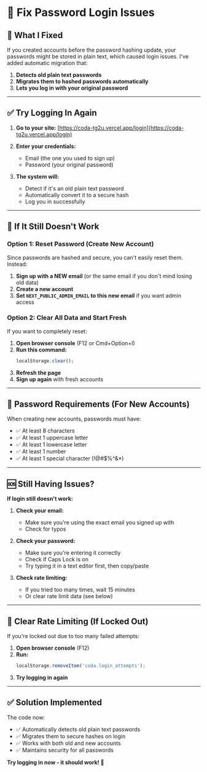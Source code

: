# 🔧 Fix Password Login Issues

## 🎯 What I Fixed

If you created accounts before the password hashing update, your passwords might be stored in plain text, which caused login issues. I've added automatic migration that:

1. **Detects old plain text passwords**
2. **Migrates them to hashed passwords automatically**
3. **Lets you log in with your original password**

---

## ✅ Try Logging In Again

1. **Go to your site:** [https://coda-tg2u.vercel.app/login](https://coda-tg2u.vercel.app/login)

2. **Enter your credentials:**
   - Email (the one you used to sign up)
   - Password (your original password)

3. **The system will:**
   - Detect if it's an old plain text password
   - Automatically convert it to a secure hash
   - Log you in successfully

---

## 🔄 If It Still Doesn't Work

### Option 1: Reset Password (Create New Account)

Since passwords are hashed and secure, you can't easily reset them. Instead:

1. **Sign up with a NEW email** (or the same email if you don't mind losing old data)
2. **Create a new account**
3. **Set `NEXT_PUBLIC_ADMIN_EMAIL` to this new email** if you want admin access

### Option 2: Clear All Data and Start Fresh

If you want to completely reset:

1. **Open browser console** (F12 or Cmd+Option+I)
2. **Run this command:**
   ```javascript
   localStorage.clear();
   ```
3. **Refresh the page**
4. **Sign up again** with fresh accounts

---

## 🔐 Password Requirements (For New Accounts)

When creating new accounts, passwords must have:
- ✅ At least 8 characters
- ✅ At least 1 uppercase letter
- ✅ At least 1 lowercase letter
- ✅ At least 1 number
- ✅ At least 1 special character (!@#$%^&*)

---

## 🆘 Still Having Issues?

**If login still doesn't work:**

1. **Check your email:**
   - Make sure you're using the exact email you signed up with
   - Check for typos

2. **Check your password:**
   - Make sure you're entering it correctly
   - Check if Caps Lock is on
   - Try typing it in a text editor first, then copy/paste

3. **Check rate limiting:**
   - If you tried too many times, wait 15 minutes
   - Or clear rate limit data (see below)

---

## 🔧 Clear Rate Limiting (If Locked Out)

If you're locked out due to too many failed attempts:

1. **Open browser console** (F12)
2. **Run:**
   ```javascript
   localStorage.removeItem('coda.login_attempts');
   ```
3. **Try logging in again**

---

## ✅ Solution Implemented

The code now:
- ✅ Automatically detects old plain text passwords
- ✅ Migrates them to secure hashes on login
- ✅ Works with both old and new accounts
- ✅ Maintains security for all passwords

**Try logging in now - it should work! 🎯**

